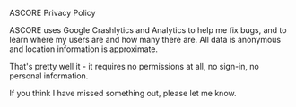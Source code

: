 ASCORE Privacy Policy

ASCORE uses Google Crashlytics and Analytics to help me fix bugs, and to learn where my users are and how many there are. All data is anonymous and location information is approximate.

That's pretty well it - it requires no permissions at all, no sign-in, no personal information.

If you think I have missed something out, please let me know.
